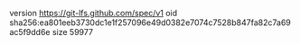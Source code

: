 version https://git-lfs.github.com/spec/v1
oid sha256:ea801eeb3730dc1e1f257096e49d0382e7074c7528b847fa82c7a69ac5f9dd6e
size 59977
